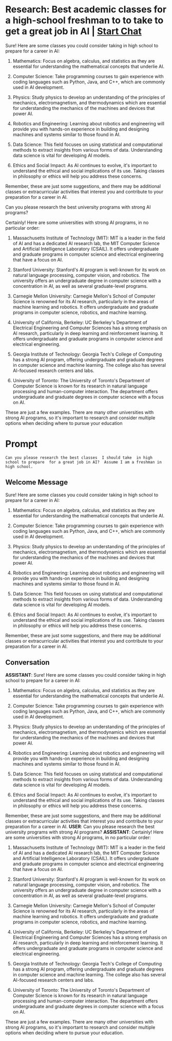 

# Research: Best academic classes for a high-school freshman to to take to get a great job in AI | [Start Chat](https://gptcall.net/chat.html?data=%7B%22contact%22%3A%7B%22id%22%3A%22T811TfgD56yPNcy9gyvUZ%22%2C%22flow%22%3Atrue%7D%7D)
Sure! Here are some classes you could consider taking in high school to prepare for a career in AI:



1. Mathematics: Focus on algebra, calculus, and statistics as they are essential for understanding the mathematical concepts that underlie AI.

2. Computer Science: Take programming courses to gain experience with coding languages such as Python, Java, and C++, which are commonly used in AI development.

3. Physics: Study physics to develop an understanding of the principles of mechanics, electromagnetism, and thermodynamics which are essential for understanding the mechanics of the machines and devices that power AI.

4. Robotics and Engineering: Learning about robotics and engineering will provide you with hands-on experience in building and designing machines and systems similar to those found in AI.

5. Data Science: This field focuses on using statistical and computational methods to extract insights from various forms of data. Understanding data science is vital for developing AI models.

6. Ethics and Social Impact: As AI continues to evolve, it's important to understand the ethical and social implications of its use. Taking classes in philosophy or ethics will help you address these concerns.



Remember, these are just some suggestions, and there may be additional classes or extracurricular activities that interest you and contribute to your preparation for a career in AI.



Can you please research the best university programs with strong AI programs?



Certainly! Here are some universities with strong AI programs, in no particular order:



1. Massachusetts Institute of Technology (MIT): MIT is a leader in the field of AI and has a dedicated AI research lab, the MIT Computer Science and Artificial Intelligence Laboratory (CSAIL). It offers undergraduate and graduate programs in computer science and electrical engineering that have a focus on AI.

2. Stanford University: Stanford's AI program is well-known for its work on natural language processing, computer vision, and robotics. The university offers an undergraduate degree in computer science with a concentration in AI, as well as several graduate-level programs.

3. Carnegie Mellon University: Carnegie Mellon's School of Computer Science is renowned for its AI research, particularly in the areas of machine learning and robotics. It offers undergraduate and graduate programs in computer science, robotics, and machine learning.

4. University of California, Berkeley: UC Berkeley's Department of Electrical Engineering and Computer Sciences has a strong emphasis on AI research, particularly in deep learning and reinforcement learning. It offers undergraduate and graduate programs in computer science and electrical engineering.

5. Georgia Institute of Technology: Georgia Tech's College of Computing has a strong AI program, offering undergraduate and graduate degrees in computer science and machine learning. The college also has several AI-focused research centers and labs.

6. University of Toronto: The University of Toronto's Department of Computer Science is known for its research in natural language processing and human-computer interaction. The department offers undergraduate and graduate degrees in computer science with a focus on AI.



These are just a few examples. There are many other universities with strong AI programs, so it's important to research and consider multiple options when deciding where to pursue your education



# Prompt

```
Can you please research the best classes  I should take  in high school to prepare  for a great job in AI?  Assume I am a freshman in high school. 
```

## Welcome Message
Sure! Here are some classes you could consider taking in high school to prepare for a career in AI:



1. Mathematics: Focus on algebra, calculus, and statistics as they are essential for understanding the mathematical concepts that underlie AI.



2. Computer Science: Take programming courses to gain experience with coding languages such as Python, Java, and C++, which are commonly used in AI development.



3. Physics: Study physics to develop an understanding of the principles of mechanics, electromagnetism, and thermodynamics which are essential for understanding the mechanics of the machines and devices that power AI.



4. Robotics and Engineering: Learning about robotics and engineering will provide you with hands-on experience in building and designing machines and systems similar to those found in AI.



5. Data Science: This field focuses on using statistical and computational methods to extract insights from various forms of data. Understanding data science is vital for developing AI models.



6. Ethics and Social Impact: As AI continues to evolve, it's important to understand the ethical and social implications of its use. Taking classes in philosophy or ethics will help you address these concerns.



Remember, these are just some suggestions, and there may be additional classes or extracurricular activities that interest you and contribute to your preparation for a career in AI.

## Conversation

**ASSISTANT**: Sure! Here are some classes you could consider taking in high school to prepare for a career in AI:



1. Mathematics: Focus on algebra, calculus, and statistics as they are essential for understanding the mathematical concepts that underlie AI.



2. Computer Science: Take programming courses to gain experience with coding languages such as Python, Java, and C++, which are commonly used in AI development.



3. Physics: Study physics to develop an understanding of the principles of mechanics, electromagnetism, and thermodynamics which are essential for understanding the mechanics of the machines and devices that power AI.



4. Robotics and Engineering: Learning about robotics and engineering will provide you with hands-on experience in building and designing machines and systems similar to those found in AI.



5. Data Science: This field focuses on using statistical and computational methods to extract insights from various forms of data. Understanding data science is vital for developing AI models.



6. Ethics and Social Impact: As AI continues to evolve, it's important to understand the ethical and social implications of its use. Taking classes in philosophy or ethics will help you address these concerns.



Remember, these are just some suggestions, and there may be additional classes or extracurricular activities that interest you and contribute to your preparation for a career in AI.
**USER**: Can you please research the best university programs with strong AI programs? 
**ASSISTANT**: Certainly! Here are some universities with strong AI programs, in no particular order:



1. Massachusetts Institute of Technology (MIT): MIT is a leader in the field of AI and has a dedicated AI research lab, the MIT Computer Science and Artificial Intelligence Laboratory (CSAIL). It offers undergraduate and graduate programs in computer science and electrical engineering that have a focus on AI.



2. Stanford University: Stanford's AI program is well-known for its work on natural language processing, computer vision, and robotics. The university offers an undergraduate degree in computer science with a concentration in AI, as well as several graduate-level programs.



3. Carnegie Mellon University: Carnegie Mellon's School of Computer Science is renowned for its AI research, particularly in the areas of machine learning and robotics. It offers undergraduate and graduate programs in computer science, robotics, and machine learning.



4. University of California, Berkeley: UC Berkeley's Department of Electrical Engineering and Computer Sciences has a strong emphasis on AI research, particularly in deep learning and reinforcement learning. It offers undergraduate and graduate programs in computer science and electrical engineering.



5. Georgia Institute of Technology: Georgia Tech's College of Computing has a strong AI program, offering undergraduate and graduate degrees in computer science and machine learning. The college also has several AI-focused research centers and labs.



6. University of Toronto: The University of Toronto's Department of Computer Science is known for its research in natural language processing and human-computer interaction. The department offers undergraduate and graduate degrees in computer science with a focus on AI.



These are just a few examples. There are many other universities with strong AI programs, so it's important to research and consider multiple options when deciding where to pursue your education.

